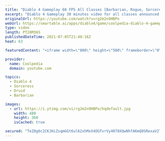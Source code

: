 ```yaml
---
title: "Diablo 4 Gameplay 60 FPS All Classes [Barbarian, Rogue, Sorceress & Druid] 2021"
excerpt: "Diablo 4 Gameplay 30 minutes video for all classes announced so far by Blizzard. The gameplay video is available in HD 1080p at 60 fps. Which class do you ..."
originalUrl: https://youtube.com/watch?v=rg2m2n9HBPo
webUrl: https://smartable.ai/apps/diablo4/game/coolpedia-diablo-4-gameplay-60-fps-all-classes-barbarian-rogue-sorceress-druid-2021/
type: video
length: PT28M36S
publishedDateTime: 2021-07-05T21:40:16Z
heat: 63

featuredContent: "<iframe width=\"800\" height=\"500\" frameborder=\"0\" src=\"https://www.youtube.com/embed/rg2m2n9HBPo\" allow=\"accelerometer; autoplay; encrypted-media; gyroscope; picture-in-picture\" allowfullscreen></iframe>"

provider:
  name: Coolpedia
  domain: youtube.com

topics:
  - Diablo 4
  - Sorceress
  - Druid
  - Barbarian

images:
  - url: https://i.ytimg.com/vi/rg2m2n9HBPo/hqdefault.jpg
    width: 480
    height: 360
    isCached: true

secured: "TeZ8g6c2CKJHiZsqmGGt6ul62xhMxX4OGTvrVy4078XQwNhfAKmQ8SRexaV2TIehZUg6RFj8ei2S920WV8lppYQiAQIhxhMmcxYrdFDrRg04NNY6K2pmPscFTzIY51ZBZwgV91mOx9H5HEFNeUeYkvgqBqBqXNKyuQIdK1QXVVyMCkItwDOmDNyIKvw+V4CFHtxh8M9fgU/TE2b7aJZi5BgqltJF4yQdJFW/XsNM8dJtqFjJjZUqXWeOvXg0+BDk8HdGAQU1lz8525HEHQp9WjvSllnOBM2a+gtemCOh2u8k6Hp2REWIE9AhFc3yPp3L/LwKDQKqBO+CeCEOmdBCINXz8cmf53Yagg9hUok62Z9CPc/zrxH78FJ1TldCQInDqnseIgv3CAUCQkoE/FohceTiCiRUvPcDYI7fZz7Vw0c=;3g/jUccUnMGtPq6Wx5Wstg=="
---
```



